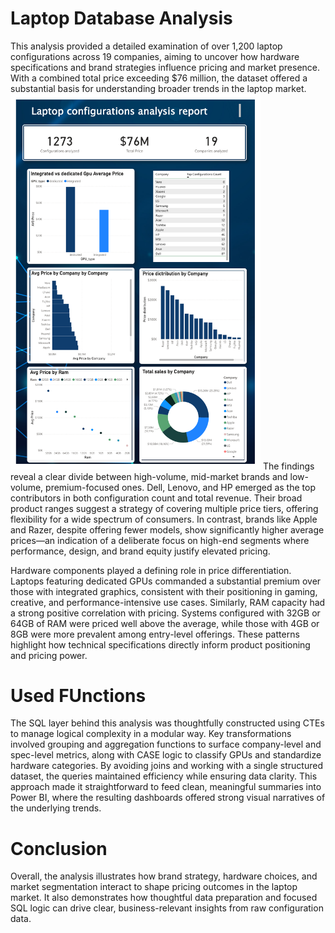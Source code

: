 
#  Laptop Database Analysis
This analysis provided a detailed examination of over 1,200 laptop configurations across 19 companies, aiming to uncover how hardware specifications and brand strategies influence pricing and market presence. With a combined total price exceeding $76 million, the dataset offered a substantial basis for understanding broader trends in the laptop market.
<img src= "https://github.com/TI-jpg/Laptop_database_project/blob/main/Dashboard.pdf" alt="Screenshot" width="400"/>
The findings reveal a clear divide between high-volume, mid-market brands and low-volume, premium-focused ones. Dell, Lenovo, and HP emerged as the top contributors in both configuration count and total revenue. Their broad product ranges suggest a strategy of covering multiple price tiers, offering flexibility for a wide spectrum of consumers. In contrast, brands like Apple and Razer, despite offering fewer models, show significantly higher average prices—an indication of a deliberate focus on high-end segments where performance, design, and brand equity justify elevated pricing.

Hardware components played a defining role in price differentiation. Laptops featuring dedicated GPUs commanded a substantial premium over those with integrated graphics, consistent with their positioning in gaming, creative, and performance-intensive use cases. Similarly, RAM capacity had a strong positive correlation with pricing. Systems configured with 32GB or 64GB of RAM were priced well above the average, while those with 4GB or 8GB were more prevalent among entry-level offerings. These patterns highlight how technical specifications directly inform product positioning and pricing power.
#  Used FUnctions
The SQL layer behind this analysis was thoughtfully constructed using CTEs to manage logical complexity in a modular way. Key transformations involved grouping and aggregation functions to surface company-level and spec-level metrics, along with CASE logic to classify GPUs and standardize hardware categories. By avoiding joins and working with a single structured dataset, the queries maintained efficiency while ensuring data clarity. This approach made it straightforward to feed clean, meaningful summaries into Power BI, where the resulting dashboards offered strong visual narratives of the underlying trends.
# Conclusion
Overall, the analysis illustrates how brand strategy, hardware choices, and market segmentation interact to shape pricing outcomes in the laptop market. It also demonstrates how thoughtful data preparation and focused SQL logic can drive clear, business-relevant insights from raw configuration data.
